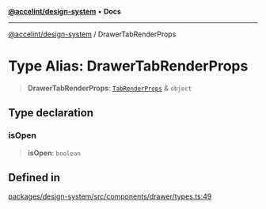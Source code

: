 [**@accelint/design-system**](../README.md) • **Docs**

***

[@accelint/design-system](../README.md) / DrawerTabRenderProps

# Type Alias: DrawerTabRenderProps

> **DrawerTabRenderProps**: [`TabRenderProps`](TabRenderProps.md) & `object`

## Type declaration

### isOpen

> **isOpen**: `boolean`

## Defined in

[packages/design-system/src/components/drawer/types.ts:49](https://github.com/gohypergiant/standard-toolkit/blob/258694cea8ed8bbd956b3cf5da47c2c9debcf127/packages/design-system/src/components/drawer/types.ts#L49)
